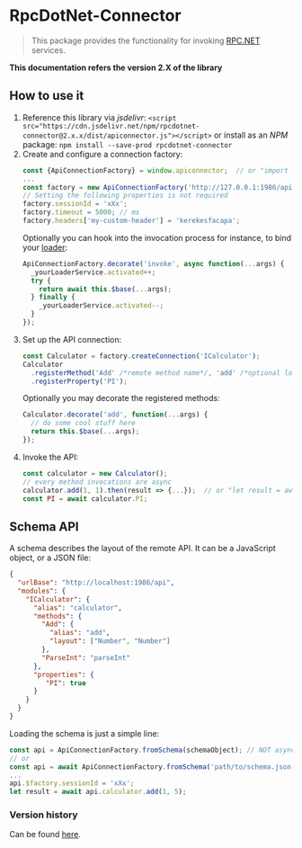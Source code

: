 # RpcDotNet-Connector
> This package provides the functionality for invoking [RPC.NET](https://github.com/Sholtee/rpc ) services.

**This documentation refers the version 2.X of the library**
## How to use it
1. Reference this library via *jsdelivr*: `<script src="https://cdn.jsdelivr.net/npm/rpcdotnet-connector@2.x.x/dist/apiconnector.js"></script>` or install as an *NPM* package: `npm install --save-prod rpcdotnet-connector`
2. Create and configure a connection factory:
   ```js
   const {ApiConnectionFactory} = window.apiconnector;  // or "import {ApiConnectionFactory} from 'rpcdotnet-connector'" 
   ...
   const factory = new ApiConnectionFactory('http://127.0.0.1:1986/api');
   // Setting the following properties is not required
   factory.sessionId = 'xXx';
   factory.timeout = 5000; // ms
   factory.headers['my-custom-header'] = 'kerekesfacapa';
   ```
   Optionally you can hook into the invocation process for instance, to bind your [loader](https://loading.io/css/ ):
   ```js
   ApiConnectionFactory.decorate('invoke', async function(...args) {
     _yourLoaderService.activated++;
     try {
       return await this.$base(...args);
     } finally {
       _yourLoaderService.activated--;
     }
   });
   ```
3. Set up the API connection:
   ```js
   const Calculator = factory.createConnection('ICalculator');
   Calculator
     .registerMethod('Add' /*remote method name*/, 'add' /*optional local alias*/, [Number, Number] /*optional layout*/)
     .registerProperty('PI');
   ```
   Optionally you may decorate the registered methods:
   ```js
   Calculator.decorate('add', function(...args) {
     // do some cool stuff here
     return this.$base(...args);
   });
   ```
4. Invoke the API:
   ```js
   const calculator = new Calculator();
   // every method invocations are async
   calculator.add(1, 1).then(result => {...});  // or "let result = await calculator.add(1, 1);"
   const PI = await calculator.PI;
   ```
## Schema API
A schema describes the layout of the remote API. It can be a JavaScript object, or a JSON file:
```json
{
  "urlBase": "http://localhost:1986/api",
  "modules": {
    "ICalculator": {
      "alias": "calculator",
      "methods": {
        "Add": {
          "alias": "add",
          "layout": ["Number", "Number"]
        },
        "ParseInt": "parseInt"
      },
      "properties": {
         "PI": true
      }
    }
  }
}
```
Loading the schema is just a simple line:
```js
const api = ApiConnectionFactory.fromSchema(schemaObject); // NOT async
// or
const api = await ApiConnectionFactory.fromSchema('path/to/schema.json');
...
api.$factory.sessionId = 'xXx';
let result = await api.calculator.add(1, 5);
```
### Version history
Can be found [here](https://github.com/Sholtee/rpc/tree/master/WEB/history.md ).